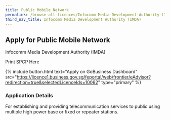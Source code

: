 ```yaml
---
title: Public Mobile Network
permalink: /browse-all-licences/Infocomm-Media-Development-Authority-(IMDA)/Public-Mobile-Network
third_nav_title: Infocomm Media Development Authority (IMDA)
---
```


## Apply for Public Mobile Network

Infocomm Media Development Authority (IMDA)

Print SPCP Here

{% include button.html text="Apply on GoBusiness Dashboard" src="https://licence1.business.gov.sg/feportal/web/frontier/eAdvisor?redirection=true&selectedLicenceIds=10062" type="primary" %}

### Application Details
<p>For establishing and providing telecommunication services to public using multiple high power base or fixed or repeater stations.</p>

